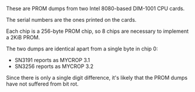 These are PROM dumps from two Intel 8080-based DIM-1001 CPU cards. 

The serial numbers are the ones printed on the cards. 

Each chip is a 256-byte PROM chip, so 8 chips are necessary to
implement a 2KiB PROM.

The two dumps are identical apart from a single byte in chip 0:
- SN3191 reports as MYCROP 3.1
- SN3256 reports as MYCROP 3.2

Since there is only a single digit difference, it's likely that the
PROM dumps have not suffered from bit rot. 




